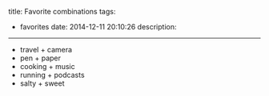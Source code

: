 title: Favorite combinations
tags:
  - favorites
date: 2014-12-11 20:10:26
description:
---

- travel + camera
- pen + paper
- cooking + music
- running + podcasts
- salty + sweet
